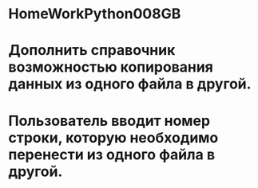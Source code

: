 # HomeWorkPython008GB
# Дополнить справочник возможностью копирования данных из одного файла в другой. 
# Пользователь вводит номер строки, которую необходимо перенести из одного файла в другой.
